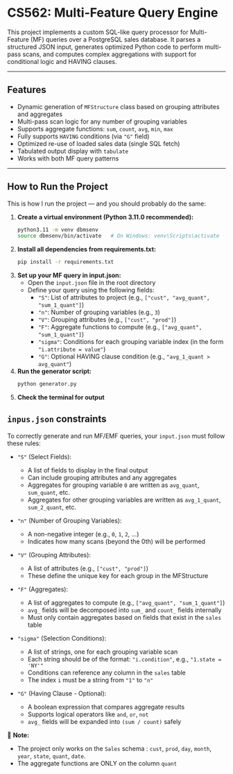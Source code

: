 # CS562: Multi-Feature Query Engine

This project implements a custom SQL-like query processor for Multi-Feature (MF) queries over a PostgreSQL sales database. It parses a structured JSON input, generates optimized Python code to perform multi-pass scans, and computes complex aggregations with support for conditional logic and HAVING clauses.

---

## Features

- Dynamic generation of `MFStructure` class based on grouping attributes and aggregates
- Multi-pass scan logic for any number of grouping variables
- Supports aggregate functions: `sum`, `count`, `avg`, `min`, `max`
- Fully supports `HAVING` conditions (via `"G"` field)
- Optimized re-use of loaded sales data (single SQL fetch)
- Tabulated output display with `tabulate`
- Works with both MF query patterns

---

## How to Run the Project

This is how I run the project — and you should probably do the same:

1. **Create a virtual environment (Python 3.11.0 recommended):**
   ```bash
   python3.11 -m venv dbmsenv
   source dbmsenv/bin/activate   # On Windows: venv\Scripts\activate 
2. **Install all dependencies from requirements.txt:**
    ```bash
    pip install -r requirements.txt
3. **Set up your MF query in input.json:**
    - Open the `input.json` file in the root directory
    - Define your query using the following fields:
        - `"S"`: List of attributes to project (e.g., `["cust", "avg_quant", "sum_1_quant"]`)
        - `"n"`: Number of grouping variables (e.g., `3`)
        - `"V"`: Grouping attributes (e.g., `["cust", "prod"]`)
        - `"F"`: Aggregate functions to compute (e.g., `["avg_quant", "sum_1_quant"]`)
        - `"sigma"`: Conditions for each grouping variable index (in the form `"i.attribute = value"`)
        - `"G"`: Optional HAVING clause condition (e.g., `"avg_1_quant > avg_quant"`)
4. **Run the generator script:**
     ```bash
     python generator.py
5. **Check the terminal for output**


## ``inpus.json`` constraints

To correctly generate and run MF/EMF queries, your `input.json` must follow these rules:

- `"S"` (Select Fields):
  - A list of fields to display in the final output
  - Can include grouping attributes and any aggregates
  - Aggregates for grouping variable `0` are written as `avg_quant`, `sum_quant`, etc.
  - Aggregates for other grouping variables are written as `avg_1_quant`, `sum_2_quant`, etc.

- `"n"` (Number of Grouping Variables):
  - A non-negative integer (e.g., `0`, `1`, `2`, ...)
  - Indicates how many scans (beyond the 0th) will be performed

- `"V"` (Grouping Attributes):
  - A list of attributes (e.g., `["cust", "prod"]`)
  - These define the unique key for each group in the MFStructure

- `"F"` (Aggregates):
  - A list of aggregates to compute (e.g., `["avg_quant", "sum_1_quant"]`)
  - `avg_` fields will be decomposed into `sum_` and `count_` fields internally
  - Must only contain aggregates based on fields that exist in the `sales` table

- `"sigma"` (Selection Conditions):
  - A list of strings, one for each grouping variable scan
  - Each string should be of the format: `"i.condition"`, e.g., `"1.state = 'NY'"`
  - Conditions can reference any column in the `sales` table
  - The index `i` must be a string from `"1"` to `"n"`

- `"G"` (Having Clause - Optional):
  - A boolean expression that compares aggregate results
  - Supports logical operators like `and`, `or`, `not`
  - `avg_` fields will be expanded into `(sum / count)` safely

📝 **Note:**
- The project only works on the `Sales` schema : `cust`, `prod`, `day`, `month`, `year`, `state`, `quant`, `date`.
- The aggregate functions are ONLY on the column `quant`